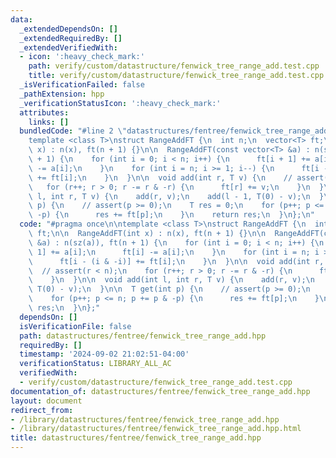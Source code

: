 ```yaml
---
data:
  _extendedDependsOn: []
  _extendedRequiredBy: []
  _extendedVerifiedWith:
  - icon: ':heavy_check_mark:'
    path: verify/custom/datastructure/fenwick_tree_range_add.test.cpp
    title: verify/custom/datastructure/fenwick_tree_range_add.test.cpp
  _isVerificationFailed: false
  _pathExtension: hpp
  _verificationStatusIcon: ':heavy_check_mark:'
  attributes:
    links: []
  bundledCode: "#line 2 \"datastructures/fentree/fenwick_tree_range_add.hpp\"\n\n\
    template <class T>\nstruct RangeAddFT {\n  int n;\n  vector<T> ft;\n\n  RangeAddFT(int\
    \ x) : n(x), ft(n + 1) {}\n\n  RangeAddFT(const vector<T> &a) : n(sz(a)), ft(n\
    \ + 1) {\n    for (int i = 0; i < n; i++) {\n      ft[i + 1] += a[i];\n      ft[i]\
    \ -= a[i];\n    }\n    for (int i = n; i >= 1; i--) {\n      ft[i - (i & -i)]\
    \ += ft[i];\n    }\n  }\n\n  void add(int r, T v) {\n    // assert(r < n);\n \
    \   for (r++; r > 0; r -= r & -r) {\n      ft[r] += v;\n    }\n  }\n\n  void add(int\
    \ l, int r, T v) {\n    add(r, v);\n    add(l - 1, T(0) - v);\n  }\n\n  T get(int\
    \ p) {\n    // assert(p >= 0);\n    T res = 0;\n    for (p++; p <= n; p += p &\
    \ -p) {\n      res += ft[p];\n    }\n    return res;\n  }\n};\n"
  code: "#pragma once\n\ntemplate <class T>\nstruct RangeAddFT {\n  int n;\n  vector<T>\
    \ ft;\n\n  RangeAddFT(int x) : n(x), ft(n + 1) {}\n\n  RangeAddFT(const vector<T>\
    \ &a) : n(sz(a)), ft(n + 1) {\n    for (int i = 0; i < n; i++) {\n      ft[i +\
    \ 1] += a[i];\n      ft[i] -= a[i];\n    }\n    for (int i = n; i >= 1; i--) {\n\
    \      ft[i - (i & -i)] += ft[i];\n    }\n  }\n\n  void add(int r, T v) {\n  \
    \  // assert(r < n);\n    for (r++; r > 0; r -= r & -r) {\n      ft[r] += v;\n\
    \    }\n  }\n\n  void add(int l, int r, T v) {\n    add(r, v);\n    add(l - 1,\
    \ T(0) - v);\n  }\n\n  T get(int p) {\n    // assert(p >= 0);\n    T res = 0;\n\
    \    for (p++; p <= n; p += p & -p) {\n      res += ft[p];\n    }\n    return\
    \ res;\n  }\n};"
  dependsOn: []
  isVerificationFile: false
  path: datastructures/fentree/fenwick_tree_range_add.hpp
  requiredBy: []
  timestamp: '2024-09-02 21:02:51-04:00'
  verificationStatus: LIBRARY_ALL_AC
  verifiedWith:
  - verify/custom/datastructure/fenwick_tree_range_add.test.cpp
documentation_of: datastructures/fentree/fenwick_tree_range_add.hpp
layout: document
redirect_from:
- /library/datastructures/fentree/fenwick_tree_range_add.hpp
- /library/datastructures/fentree/fenwick_tree_range_add.hpp.html
title: datastructures/fentree/fenwick_tree_range_add.hpp
---
```

